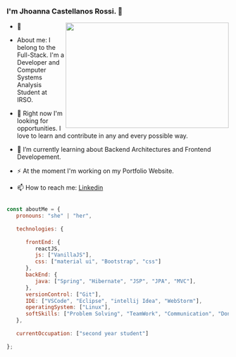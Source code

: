 ### I'm Jhoanna Castellanos Rossi. 👋

- <img src="https://i.pinimg.com/originals/10/b5/53/10b553debe94c2bf0db01f062cf93308.gif" width="370" height="240" align="right"/> 💬 


- About me: I belong to the Full-Stack. I'm a Developer and Computer Systems Analysis Student at IRSO. 
- 🔭 Right now I'm looking for opportunities. I love to learn and contribute in any and every possible way.
- 🌱 I’m currently learning about Backend Architectures and Frontend Developement.
- ⚡ At the moment I'm working on my Portfolio Website.
- 📫 How to reach me: [Linkedin](https://www.linkedin.com/in/jhoanna-castellanos/) 





```javascript

const aboutMe = {
   pronouns: "she" | "her",
   
   technologies: {
   
      frontEnd: {
         reactJS,
         js: ["VanillaJS"],
         css: ["material ui", "Bootstrap", "css"]
      },
      backEnd: {
         java: ["Spring", "Hibernate", "JSP", "JPA", "MVC"],
      },
      versionControl: ["Git"],
      IDE: ["VSCode", "Eclipse", "intellij Idea", "WebStorm"],
      operatingSystem: ["Linux"],
      softSkills: ["Problem Solving", "TeamWork", "Communication", "Dont give up"]
   },
   
   currentOccupation: ["second year student"]
   
};
```

